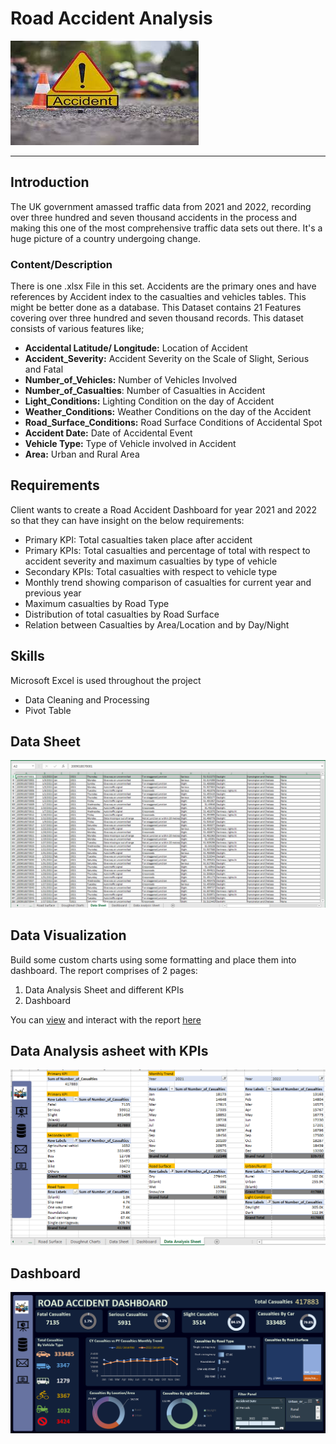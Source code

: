 # Road Accident Analysis

![](accident_logo.jpeg)
___

## Introduction

The UK government amassed traffic data from 2021 and 2022, recording over three hundred and seven thousand accidents in the process and making this one of the most comprehensive traffic data sets out there. It's a huge picture of a country undergoing change.
### Content/Description
There is one .xlsx File in this set. Accidents are the primary ones and have references by Accident index to the casualties and vehicles tables. This might be better done as a database.
This Dataset contains 21 Features covering over  three hundred and seven thousand records. This dataset consists of various features like;
- **Accidental Latitude/ Longitude:** Location of Accident
- **Accident_Severity:** Accident Severity on the Scale of Slight, Serious and Fatal
- **Number_of_Vehicles:** Number of Vehicles Involved
- **Number_of_Casualties**: Number of Casualties in Accident
- **Light_Conditions:** Lighting Condition on the day of Accident
- **Weather_Conditions:** Weather Conditions on the day of the Accident
- **Road_Surface_Conditions:** Road Surface Conditions of Accidental Spot
- **Accident Date:** Date of Accidental Event
- **Vehicle Type:** Type of Vehicle involved in Accident
- **Area:** Urban and Rural Area

## Requirements

Client wants to create a Road Accident Dashboard for year 2021 and 2022 so that they can have insight on the below requirements:
- Primary KPI: Total casualties taken place after accident
- Primary KPIs: Total casualties and percentage of total with respect to accident severity and maximum casualties by type of vehicle
- Secondary KPIs: Total casualties with respect to vehicle type
-	Monthly trend showing comparison of casualties for current year and previous year
-	Maximum casualties by Road Type
-	Distribution of total casualties by Road Surface
- Relation between Casualties by Area/Location and by Day/Night

## Skills

Microsoft Excel is used throughout the project
- Data Cleaning and Processing
- Pivot Table

## Data Sheet
![](Data_sheet.png)

## Data Visualization

Build some custom charts using some formatting and place them into dashboard. The report comprises of 2 pages:
1.	Data Analysis Sheet and different KPIs
2.	Dashboard

You can [view](https://1drv.ms/x/s!AnWH7uDNTUCQglnmR7nyIeZQJcdm) and interact with the report [here](https://1drv.ms/x/s!AnWH7uDNTUCQglng0dMJgzf-PCGp)

## Data Analysis asheet with KPIs
![](KPIs.png)

## Dashboard
![](Dashboard.png)
